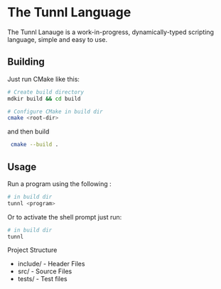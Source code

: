 The Tunnl Language 
=========================

The Tunnl Lanauge is a work-in-progress, dynamically-typed scripting language, simple and easy to use. 



Building
---

Just run CMake like this:

```sh
# Create build directory
mdkir build && cd build

# Configure CMake in build dir
cmake <root-dir>
```

and then build 

```sh
 cmake --build .
```

Usage
---

Run a program using the following :

```sh
# in build dir
tunnl <program>
```

Or to activate the shell prompt just run:
```sh
# in build dir
tunnl
```


Project Structure
* include/ - Header Files
* src/ - Source Files
* tests/ - Test files 